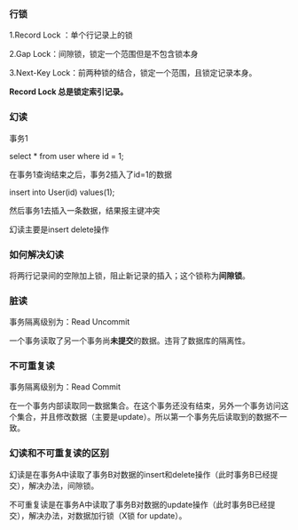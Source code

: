 

### 行锁

1.Record Lock ：单个行记录上的锁

2.Gap Lock：间隙锁，锁定一个范围但是不包含锁本身

3.Next-Key Lock：前两种锁的结合，锁定一个范围，且锁定记录本身。

**Record Lock 总是锁定索引记录。**



### 幻读

事务1

select * from user where id = 1;

在事务1查询结束之后，事务2插入了id=1的数据

insert into User(id) values(1);

然后事务1去插入一条数据，结果报主键冲突

幻读主要是insert delete操作



### 如何解决幻读

将两行记录间的空隙加上锁，阻止新记录的插入；这个锁称为**间隙锁**。 



### 脏读

事务隔离级别为：Read Uncommit

一个事务读取了另一个事务尚**未提交**的数据。违背了数据库的隔离性。



### 不可重复读

事务隔离级别为：Read Commit

在一个事务内部读取同一数据集合。在这个事务还没有结束，另外一个事务访问这个集合，并且修改数据（主要是update）。所以第一个事务先后读取到的数据不一致。



### 幻读和不可重复读的区别

幻读是在事务A中读取了事务B对数据的insert和delete操作（此时事务B已经提交），解决办法，间隙锁。

不可重复读是在事务A中读取了事务B对数据的update操作（此时事务B已经提交），解决办法，对数据加行锁（X锁 for update）。

 

 

 

 

 
